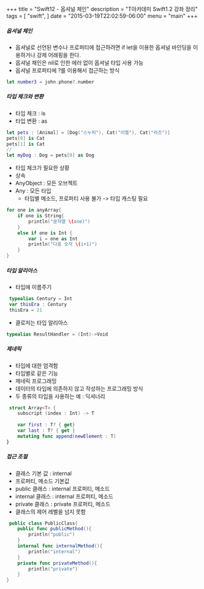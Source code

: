 +++
title = "Swift12 - 옵셔널 체인"
description = "T아카데미 Swift1.2 강좌 정리"
tags = [
    "swift",
]
date = "2015-03-19T22:02:59-06:00"
menu = "main"
+++

##### 옵셔널 체인

- 옵셔널로 선언된 변수나 프로퍼티에 접근하려면 if let을 이용한 옵셔널 바인딩을 이용하거나 강제 어래핑을 한다.
- 옵셔널 채인은 nil로 인한 에러 없이 옵셔널 타입 사용 가능
- 옵셔널 프로퍼티에 ?를 이용해서 접근하는 방식

```swift
let number3 = john.phone?.number
```

##### 타입 체크와 변환

- 타입 체크 : is
- 타입 변환 : as

```swift
let pets : [Animal] = [Dog("스누피"), Cat("이엘"), Cat("라즈")]
pets[0] is Cat
pets[1] is Cat
//
let myDog : Dog = pets[0] as Dog
```

- 타입 체크가 필요한 상황
 - 상속
 - AnyObject : 모든 오브젝트
 - Any : 모든 타입
      - 타입별 메소드, 프로퍼티 사용 불가 -> 타입 캐스팅 필요
      
```swift
for one in anyArray{
	if one is String{
    	println("문자열 \(one)")
    }
    else if one is Int {
    	var i = one as Int
        println("다음 숫자 \(i+1)")
    }
}
```

 
##### 타입 알리아스

- 타입에 이름주기

```swift
 typealias Century = Int
 var thisEra : Century
 thisEra = 21
```
 
- 클로저는 타입 알리아스

```swift
typealias ResultHandler = (Int)->Void
``` 


##### 제네릭

- 타입에 대한 엄격함
- 타입별로 같은 기능
- 제네릭 프로그래밍 
 - 데이터의 타입에 의존하지 않고 작성하는 프로그래밍 방식
- 두 종류의 타입을 사용하는 예 : 딕셔너리

```swift
 struct Array<T> {
 	subscript (index : Int) -> T
    
    var first : T? { get}
    var last : T? { get }
    mutating func append(newElement : T)
}
```
 
##### 접근 조절

 - 클래스 기본 값 : internal
 - 프로퍼티, 메소드 기본값
  - public 클래스 : internal 프로퍼티, 메소드
  - internal 클래스 : internal 프로퍼티, 메소드
  - private 클래스 : private 프로퍼티, 메소드
 - 클래스의 제어 레벨을 넘지 못함
 
```swift
 public class PublicClass{
 	public func publicMethod(){
    	println("public")
    }
    internal func internalMethod(){
    	println("internal")
    }
    private func privateMethod(){
    	println("private")
    }
}
```

 
 
 
 
 
 
 
 
 
 


